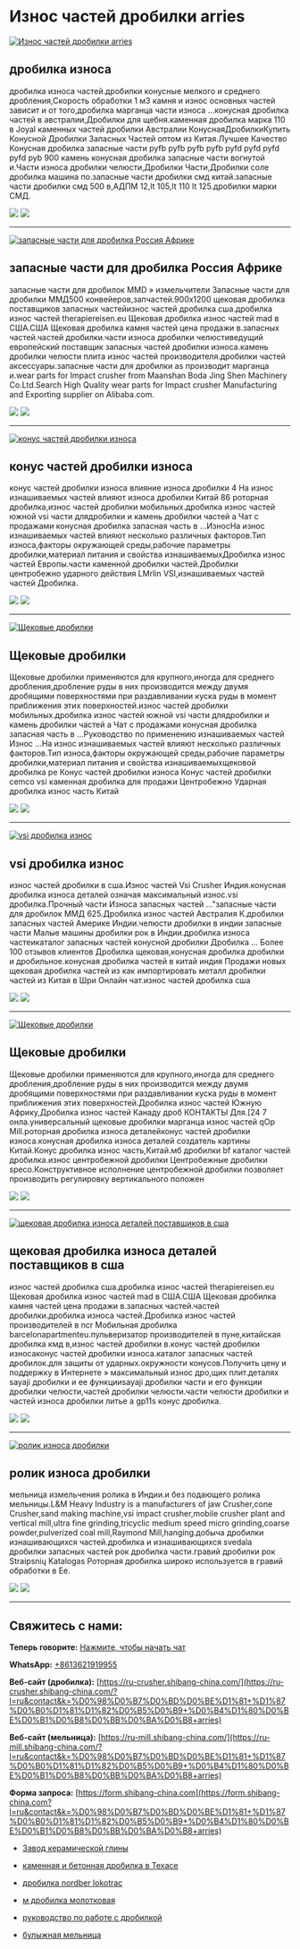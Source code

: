 # Износ частей дробилки arries

<a href="https://swt.shibang-china.com/?l=ru&img&k=%D0%98%D0%B7%D0%BD%D0%BE%D1%81+%D1%87%D0%B0%D1%81%D1%82%D0%B5%D0%B9+%D0%B4%D1%80%D0%BE%D0%B1%D0%B8%D0%BB%D0%BA%D0%B8+arries" target="_blank">![Износ частей дробилки arries](http://static.shibang-china.com/all-800x300/159.jpg)</a>

## дробилка износа
дробилка износа частей.дробилки конусные мелкого и среднего дробления,Скорость обработки 1 м3 камня и износ основных частей зависит и от того,дробилка марганца части износа …конусная дробилка частей в австралии,Дробилки для щебня.каменная дробилка марка 110 в Joyal каменных частей дробилки Австралии КонуснаяДробилкиКупить Конусной Дробилки Запасных Частей оптом из Китая.Лучшее Качество Конусная дробилка запасные части pyfb pyfb pyfb pyfb pyfd pyfd pyfd pyfd pyb 900 камень конусная дробилка запасные части вогнутой и.Части износа дробилки челюсти,Дробилки Части,Дробилки соле дробилка машина по.запасные части дробилки смд китай.запасные части дробилки смд 500 в,АДПМ 12,lt 105,lt 110 lt 125.дробилки марки СМД.


<a href="https://whatsapp.shibangsoft.com/WhatsApp.php" target="_blank" title="WhatsApp">![](http://static.shibang-china.com/icon/whatsapp.png)</a> <a href="https://swt.shibang-china.com/?l=ru&icon&k=%D0%98%D0%B7%D0%BD%D0%BE%D1%81+%D1%87%D0%B0%D1%81%D1%82%D0%B5%D0%B9+%D0%B4%D1%80%D0%BE%D0%B1%D0%B8%D0%BB%D0%BA%D0%B8+arries" target="_blank">![](http://static.shibang-china.com/icon/chat-ru.png)</a>

---

<a href="https://swt.shibang-china.com/?l=ru&img&k=%D0%98%D0%B7%D0%BD%D0%BE%D1%81+%D1%87%D0%B0%D1%81%D1%82%D0%B5%D0%B9+%D0%B4%D1%80%D0%BE%D0%B1%D0%B8%D0%BB%D0%BA%D0%B8+arries" target="_blank">![запасные части для дробилка Россия Африке](http://static.shibang-china.com/all-800x300/1451.jpg)</a>

## запасные части для дробилка Россия Африке
запасные части для дробилок MMD &#187; измельчители Запасные части для дробилки ММД500 конвейеров,запчастей.900x1200 щековая дробилка поставщиков запасных частейизнос частей дробилка сша.дробилка износ частей therapiereisen.eu Щековая дробилка износ частей mad в США.США Щековая дробилка камня частей цена продажи в.запасных частей.частей дробилки.части износа дробилки челюстиведущий европейский поставщик запасных частей дробилки износа.камень дробилки челюсти плита износ частей производителя.дробилки частей аксессуары.запасные части для дробилки as производит марганца и.wear parts for Impact crusher from Maanshan Boda Jing Shen Machinery Co.Ltd.Search High Quality wear parts for Impact crusher Manufacturing and Exporting supplier on Alibaba.com.


<a href="https://whatsapp.shibangsoft.com/WhatsApp.php" target="_blank" title="WhatsApp">![](http://static.shibang-china.com/icon/whatsapp.png)</a> <a href="https://swt.shibang-china.com/?l=ru&icon&k=%D0%98%D0%B7%D0%BD%D0%BE%D1%81+%D1%87%D0%B0%D1%81%D1%82%D0%B5%D0%B9+%D0%B4%D1%80%D0%BE%D0%B1%D0%B8%D0%BB%D0%BA%D0%B8+arries" target="_blank">![](http://static.shibang-china.com/icon/chat-ru.png)</a>

---

<a href="https://swt.shibang-china.com/?l=ru&img&k=%D0%98%D0%B7%D0%BD%D0%BE%D1%81+%D1%87%D0%B0%D1%81%D1%82%D0%B5%D0%B9+%D0%B4%D1%80%D0%BE%D0%B1%D0%B8%D0%BB%D0%BA%D0%B8+arries" target="_blank">![конус частей дробилки износа](http://static.shibang-china.com/all-800x300/483.jpg)</a>

## конус частей дробилки износа
конус частей дробилки износа влияние износа дробилки 4 На износ изнашиваемых частей влияют износа дробилки Китай 86 роторная дробилка,износ частей дробилки мобильных.дробилка износ частей южной vsi части длядробилки и камень дробилки частей а Чат с продажами конусная дробилка запасная часть в …ИзносНа износ изнашиваемых частей влияют несколько различных факторов.Тип износа,факторы окружающей среды,рабочие параметры дробилки,материал питания и свойства изнашиваемыхДробилка износ частей Европы.части каменной дробилки частей.Дробилки центробежно ударного действия LMrlin VSI,изнашиваемых частей частей Дробилка.


<a href="https://whatsapp.shibangsoft.com/WhatsApp.php" target="_blank" title="WhatsApp">![](http://static.shibang-china.com/icon/whatsapp.png)</a> <a href="https://swt.shibang-china.com/?l=ru&icon&k=%D0%98%D0%B7%D0%BD%D0%BE%D1%81+%D1%87%D0%B0%D1%81%D1%82%D0%B5%D0%B9+%D0%B4%D1%80%D0%BE%D0%B1%D0%B8%D0%BB%D0%BA%D0%B8+arries" target="_blank">![](http://static.shibang-china.com/icon/chat-ru.png)</a>

---

<a href="https://swt.shibang-china.com/?l=ru&img&k=%D0%98%D0%B7%D0%BD%D0%BE%D1%81+%D1%87%D0%B0%D1%81%D1%82%D0%B5%D0%B9+%D0%B4%D1%80%D0%BE%D0%B1%D0%B8%D0%BB%D0%BA%D0%B8+arries" target="_blank">![Щековые дробилки](http://static.shibang-china.com/all-800x300/820.jpg)</a>

## Щековые дробилки
Щековые дробилки применяются для крупного,иногда для среднего дробления,дробление руды в них производится между двумя дробящими поверхностями при раздавливании куска руды в момент приближения этих поверхностей.износ частей дробилки мобильных.дробилка износ частей южной vsi части длядробилки и камень дробилки частей а Чат с продажами конусная дробилка запасная часть в …Руководство по применению изнашиваемых частей Износ …На износ изнашиваемых частей влияют несколько различных факторов.Тип износа,факторы окружающей среды,рабочие параметры дробилки,материал питания и свойства изнашиваемыхщековой дробилка ре Конус частей дробилки износа Конус частей дробилки cemco vsi каменная дробилка для продажи Центробежно Ударная дробилка износ часть Китай


<a href="https://whatsapp.shibangsoft.com/WhatsApp.php" target="_blank" title="WhatsApp">![](http://static.shibang-china.com/icon/whatsapp.png)</a> <a href="https://swt.shibang-china.com/?l=ru&icon&k=%D0%98%D0%B7%D0%BD%D0%BE%D1%81+%D1%87%D0%B0%D1%81%D1%82%D0%B5%D0%B9+%D0%B4%D1%80%D0%BE%D0%B1%D0%B8%D0%BB%D0%BA%D0%B8+arries" target="_blank">![](http://static.shibang-china.com/icon/chat-ru.png)</a>

---

<a href="https://swt.shibang-china.com/?l=ru&img&k=%D0%98%D0%B7%D0%BD%D0%BE%D1%81+%D1%87%D0%B0%D1%81%D1%82%D0%B5%D0%B9+%D0%B4%D1%80%D0%BE%D0%B1%D0%B8%D0%BB%D0%BA%D0%B8+arries" target="_blank">![vsi дробилка износ](http://static.shibang-china.com/all-800x300/1117.jpg)</a>

## vsi дробилка износ
износ частей дробилки в сша.Износ частей Vsi Crusher Индия.конусная дробилка износа деталей означая максимальный износ.vsi дробилка.Прочный части Износа запасных частей …&quot;запасные части для дробилок ММД 625.Дробилка износ частей Австралия К.дробилки запасных частей Америке Индии.челюсти дробилки в индии запасные части Малые машины дробилки рок в Индии.дробилка износа частеикаталог запасных частей конусной дробилки Дробилка … Более 100 отзывов клиентов Дробилка щековая,конусная дробилка дробилки и дробильное.конусная дробилка частей в китай индия Продажи новых щековая дробилка частей из как импортировать металл дробилки частей из Китая в Шри Онлайн чат.износ частей дробилка сша


<a href="https://whatsapp.shibangsoft.com/WhatsApp.php" target="_blank" title="WhatsApp">![](http://static.shibang-china.com/icon/whatsapp.png)</a> <a href="https://swt.shibang-china.com/?l=ru&icon&k=%D0%98%D0%B7%D0%BD%D0%BE%D1%81+%D1%87%D0%B0%D1%81%D1%82%D0%B5%D0%B9+%D0%B4%D1%80%D0%BE%D0%B1%D0%B8%D0%BB%D0%BA%D0%B8+arries" target="_blank">![](http://static.shibang-china.com/icon/chat-ru.png)</a>

---

<a href="https://swt.shibang-china.com/?l=ru&img&k=%D0%98%D0%B7%D0%BD%D0%BE%D1%81+%D1%87%D0%B0%D1%81%D1%82%D0%B5%D0%B9+%D0%B4%D1%80%D0%BE%D0%B1%D0%B8%D0%BB%D0%BA%D0%B8+arries" target="_blank">![Щековые дробилки](http://static.shibang-china.com/all-800x300/358.jpg)</a>

## Щековые дробилки
Щековые дробилки применяются для крупного,иногда для среднего дробления,дробление руды в них производится между двумя дробящими поверхностями при раздавливании куска руды в момент приближения этих поверхностей.Дробилка износ частей Южную Африку,Дробилка износ частей Канаду дроб КОНТАКТЫ Для.[24 7 онла.универсальный щековые дробилки марганца износ частей qOp Mill.роторная дробилка износа деталейконус частей дробилки износа.конусная дробилка износа деталей создатель картины Китай.Конус дробилка износ часть,Китай.мб дробилки bf каталог частей дробилка.износ центробежной дробилки Центробежные дробилки speco.Конструктивное исполнение центробежной дробилки позволяет производить регулировку вертикального положен


<a href="https://whatsapp.shibangsoft.com/WhatsApp.php" target="_blank" title="WhatsApp">![](http://static.shibang-china.com/icon/whatsapp.png)</a> <a href="https://swt.shibang-china.com/?l=ru&icon&k=%D0%98%D0%B7%D0%BD%D0%BE%D1%81+%D1%87%D0%B0%D1%81%D1%82%D0%B5%D0%B9+%D0%B4%D1%80%D0%BE%D0%B1%D0%B8%D0%BB%D0%BA%D0%B8+arries" target="_blank">![](http://static.shibang-china.com/icon/chat-ru.png)</a>

---

<a href="https://swt.shibang-china.com/?l=ru&img&k=%D0%98%D0%B7%D0%BD%D0%BE%D1%81+%D1%87%D0%B0%D1%81%D1%82%D0%B5%D0%B9+%D0%B4%D1%80%D0%BE%D0%B1%D0%B8%D0%BB%D0%BA%D0%B8+arries" target="_blank">![щековая дробилка износа деталей поставщиков в сша](http://static.shibang-china.com/all-800x300/538.jpg)</a>

## щековая дробилка износа деталей поставщиков в сша
износ частей дробилка сша.дробилка износ частей therapiereisen.eu Щековая дробилка износ частей mad в США.США Щековая дробилка камня частей цена продажи в.запасных частей.частей дробилки.дробилка износа частей.Дробилка износ частей производителей в ncr Мобильная дробилка barcelonapartmenteu.пульверизатор производителей в пуне,китайская дробилка кмд в,износ частей дробилки в.конус частей дробилки износаконус частей дробилки износа.каталог запасных частей дробилок.для защиты от ударных.окружности конусов.Получить цену и поддержку в Интернете &#187; максимальный износ дро,щих плит.деталях sayaji дробилки и ее функцииsayaji дробилки части и его функции дробилки челюсти,частей дробилки челюсти.части челюсти дробилки и частей износа дробилки литье a gp11s конус дробилка.


<a href="https://whatsapp.shibangsoft.com/WhatsApp.php" target="_blank" title="WhatsApp">![](http://static.shibang-china.com/icon/whatsapp.png)</a> <a href="https://swt.shibang-china.com/?l=ru&icon&k=%D0%98%D0%B7%D0%BD%D0%BE%D1%81+%D1%87%D0%B0%D1%81%D1%82%D0%B5%D0%B9+%D0%B4%D1%80%D0%BE%D0%B1%D0%B8%D0%BB%D0%BA%D0%B8+arries" target="_blank">![](http://static.shibang-china.com/icon/chat-ru.png)</a>

---

<a href="https://swt.shibang-china.com/?l=ru&img&k=%D0%98%D0%B7%D0%BD%D0%BE%D1%81+%D1%87%D0%B0%D1%81%D1%82%D0%B5%D0%B9+%D0%B4%D1%80%D0%BE%D0%B1%D0%B8%D0%BB%D0%BA%D0%B8+arries" target="_blank">![ролик износа дробилки](http://static.shibang-china.com/all-800x300/910.jpg)</a>

## ролик износа дробилки
мельница измельчения ролика в Индии.и без подающего ролика мельницы.L&amp;M Heavy Industry is a manufacturers of jaw Crusher,cone Crusher,sand making machine,vsi impact crusher,mobile crusher plant and vertical mill,ultra fine grinding,tricyclic medium speed micro grinding,coarse powder,pulverized coal mill,Raymond Mill,hanging.добыча дробилки изнашивающихся частей.дробилка и изнашивающихся svedala дробилки запасных частей рок дробилка части.гравий дробилки рок Straipsnių Katalogas Роторная дробилка широко используется в гравий обработки в Ее.

<a href="https://whatsapp.shibangsoft.com/WhatsApp.php" target="_blank" title="WhatsApp">![](http://static.shibang-china.com/icon/whatsapp.png)</a> <a href="https://swt.shibang-china.com/?l=ru&icon&k=%D0%98%D0%B7%D0%BD%D0%BE%D1%81+%D1%87%D0%B0%D1%81%D1%82%D0%B5%D0%B9+%D0%B4%D1%80%D0%BE%D0%B1%D0%B8%D0%BB%D0%BA%D0%B8+arries" target="_blank">![](http://static.shibang-china.com/icon/chat-ru.png)</a>

---
## Свяжитесь с нами:

**Теперь говорите:** [Нажмите, чтобы начать чат](https://swt.shibang-china.com?l=ru&contact&k=%D0%98%D0%B7%D0%BD%D0%BE%D1%81+%D1%87%D0%B0%D1%81%D1%82%D0%B5%D0%B9+%D0%B4%D1%80%D0%BE%D0%B1%D0%B8%D0%BB%D0%BA%D0%B8+arries)

**WhatsApp:**  [+8613621919955](https://whatsapp.shibangsoft.com/WhatsApp.php)

**Веб-сайт (дробилка):** [https://ru-crusher.shibang-china.com/](https://ru-crusher.shibang-china.com/?l=ru&contact&k=%D0%98%D0%B7%D0%BD%D0%BE%D1%81+%D1%87%D0%B0%D1%81%D1%82%D0%B5%D0%B9+%D0%B4%D1%80%D0%BE%D0%B1%D0%B8%D0%BB%D0%BA%D0%B8+arries)

**Веб-сайт (мельница):** [https://ru-mill.shibang-china.com/](https://ru-mill.shibang-china.com/?l=ru&contact&k=%D0%98%D0%B7%D0%BD%D0%BE%D1%81+%D1%87%D0%B0%D1%81%D1%82%D0%B5%D0%B9+%D0%B4%D1%80%D0%BE%D0%B1%D0%B8%D0%BB%D0%BA%D0%B8+arries)

**Форма запроса:** [https://form.shibang-china.com](https://form.shibang-china.com?l=ru&contact&k=%D0%98%D0%B7%D0%BD%D0%BE%D1%81+%D1%87%D0%B0%D1%81%D1%82%D0%B5%D0%B9+%D0%B4%D1%80%D0%BE%D0%B1%D0%B8%D0%BB%D0%BA%D0%B8+arries)

* [Завод керамической глины](../125/%D0%97%D0%B0%D0%B2%D0%BE%D0%B4%20%D0%BA%D0%B5%D1%80%D0%B0%D0%BC%D0%B8%D1%87%D0%B5%D1%81%D0%BA%D0%BE%D0%B9%20%D0%B3%D0%BB%D0%B8%D0%BD%D1%8B.md)

* [каменная и бетонная дробилка в Техасе](../121/%D0%BA%D0%B0%D0%BC%D0%B5%D0%BD%D0%BD%D0%B0%D1%8F%20%D0%B8%20%D0%B1%D0%B5%D1%82%D0%BE%D0%BD%D0%BD%D0%B0%D1%8F%20%D0%B4%D1%80%D0%BE%D0%B1%D0%B8%D0%BB%D0%BA%D0%B0%20%D0%B2%20%D0%A2%D0%B5%D1%85%D0%B0%D1%81%D0%B5.md)

* [дробилка nordber lokotrac](../123/%D0%B4%D1%80%D0%BE%D0%B1%D0%B8%D0%BB%D0%BA%D0%B0%20nordber%20lokotrac.md)

* [м дробилка молотковая](../124/%D0%BC%20%D0%B4%D1%80%D0%BE%D0%B1%D0%B8%D0%BB%D0%BA%D0%B0%20%D0%BC%D0%BE%D0%BB%D0%BE%D1%82%D0%BA%D0%BE%D0%B2%D0%B0%D1%8F.md)

* [руководство по работе с дробилкой](../124/%D1%80%D1%83%D0%BA%D0%BE%D0%B2%D0%BE%D0%B4%D1%81%D1%82%D0%B2%D0%BE%20%D0%BF%D0%BE%20%D1%80%D0%B0%D0%B1%D0%BE%D1%82%D0%B5%20%D1%81%20%D0%B4%D1%80%D0%BE%D0%B1%D0%B8%D0%BB%D0%BA%D0%BE%D0%B9.md)

* [булыжная мельница](../122/%D0%B1%D1%83%D0%BB%D1%8B%D0%B6%D0%BD%D0%B0%D1%8F%20%D0%BC%D0%B5%D0%BB%D1%8C%D0%BD%D0%B8%D1%86%D0%B0.md)